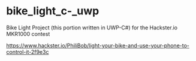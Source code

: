 # bike_light_c-_uwp
Bike Light Project (this portion written in UWP-C#) for the Hackster.io MKR1000 contest

https://www.hackster.io/PhiliBob/light-your-bike-and-use-your-phone-to-control-it-2f9e3c
